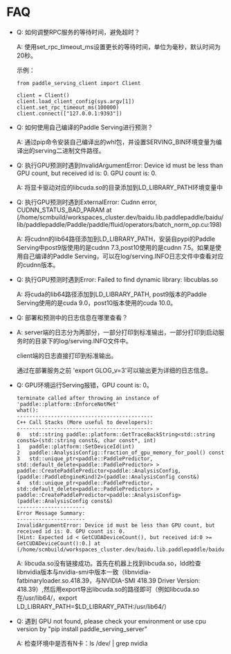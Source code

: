 # FAQ

- Q: 如何调整RPC服务的等待时间，避免超时？ 

  A: 使用set_rpc_timeout_ms设置更长的等待时间，单位为毫秒，默认时间为20秒。
  
  示例：
  ```
  from paddle_serving_client import Client

  client = Client()
  client.load_client_config(sys.argv[1])
  client.set_rpc_timeout_ms(100000)
  client.connect(["127.0.0.1:9393"])
  ```

- Q: 如何使用自己编译的Paddle Serving进行预测？

  A: 通过pip命令安装自己编译出的whl包，并设置SERVING_BIN环境变量为编译出的serving二进制文件路径。

- Q: 执行GPU预测时遇到InvalidArgumentError: Device id must be less than GPU count, but received id is: 0. GPU count is: 0.

  A: 将显卡驱动对应的libcuda.so的目录添加到LD_LIBRARY_PATH环境变量中

- Q: 执行GPU预测时遇到ExternalError: Cudnn error, CUDNN_STATUS_BAD_PARAM at (/home/scmbuild/workspaces_cluster.dev/baidu.lib.paddlepaddle/baidu/lib/paddlepaddle/Paddle/paddle/fluid/operators/batch_norm_op.cu:198)

  A: 将cudnn的lib64路径添加到LD_LIBRARY_PATH，安装自pypi的Paddle Serving中post9版使用的是cudnn 7.3,post10使用的是cudnn 7.5。如果是使用自己编译的Paddle Serving，可以在log/serving.INFO日志文件中查看对应的cudnn版本。

- Q: 执行GPU预测时遇到Error: Failed to find dynamic library: libcublas.so

  A: 将cuda的lib64路径添加到LD_LIBRARY_PATH, post9版本的Paddle Serving使用的是cuda 9.0，post10版本使用的cuda 10.0。

- Q: 部署和预测中的日志信息在哪里查看？

- A: server端的日志分为两部分，一部分打印到标准输出，一部分打印到启动服务时的目录下的log/serving.INFO文件中。

    client端的日志直接打印到标准输出。

    通过在部署服务之前 'export  GLOG_v=3'可以输出更为详细的日志信息。
    
- Q: GPU环境运行Serving报错，GPU count is: 0。
  ```
  terminate called after throwing an instance of 'paddle::platform::EnforceNotMet'
  what():
  --------------------------------------------
  C++ Call Stacks (More useful to developers):
  --------------------------------------------
  0   std::string paddle::platform::GetTraceBackString<std::string const&>(std::string const&, char const*, int)
  1   paddle::platform::SetDeviceId(int)
  2   paddle::AnalysisConfig::fraction_of_gpu_memory_for_pool() const
  3   std::unique_ptr<paddle::PaddlePredictor, std::default_delete<paddle::PaddlePredictor> > paddle::CreatePaddlePredictor<paddle::AnalysisConfig, (paddle::PaddleEngineKind)2>(paddle::AnalysisConfig const&)
  4   std::unique_ptr<paddle::PaddlePredictor, std::default_delete<paddle::PaddlePredictor> > paddle::CreatePaddlePredictor<paddle::AnalysisConfig>(paddle::AnalysisConfig const&)
  ----------------------
  Error Message Summary:
  ----------------------
  InvalidArgumentError: Device id must be less than GPU count, but received id is: 0. GPU count is: 0.
  [Hint: Expected id < GetCUDADeviceCount(), but received id:0 >= GetCUDADeviceCount():0.] at (/home/scmbuild/workspaces_cluster.dev/baidu.lib.paddlepaddle/baidu/lib/paddlepaddle/Paddle/paddle/fluid/platform/gpu_info.cc:211)
  ```
  A: libcuda.so没有链接成功。首先在机器上找到libcuda.so，ldd检查libnvidia版本与nvidia-smi中版本一致（libnvidia-fatbinaryloader.so.418.39，与NVIDIA-SMI 418.39 Driver Version: 418.39）,然后用export导出libcuda.so的路径即可（例如libcuda.so在/usr/lib64/，export LD_LIBRARY_PATH=$LD_LIBRARY_PATH:/usr/lib64/）
  
- Q: 遇到 GPU not found, please check your environment or use cpu version by "pip install paddle_serving_server"

    A: 检查环境中是否有N卡：ls /dev/ | grep nvidia

